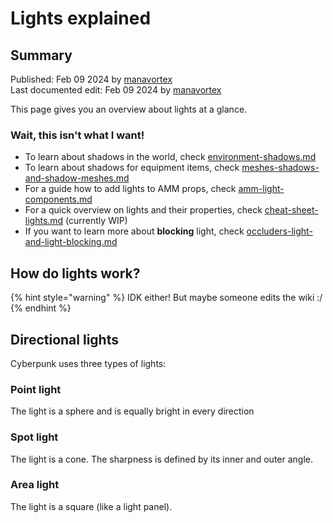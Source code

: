 # Lights explained

## Summary

Published: Feb 09 2024 by [manavortex](https://app.gitbook.com/u/NfZBoxGegfUqB33J9HXuCs6PVaC3 "mention")\
Last documented edit: Feb 09 2024 by [manavortex](https://app.gitbook.com/u/NfZBoxGegfUqB33J9HXuCs6PVaC3 "mention")

This page gives you an overview about lights at a glance.&#x20;

### Wait, this isn't what I want!

* To learn about shadows in the world, check [environment-shadows.md](the-whole-world-.streamingsector/environment-shadows.md "mention")
* To learn about shadows for equipment items, check [meshes-shadows-and-shadow-meshes.md](3d-objects-.mesh-files/meshes-shadows-and-shadow-meshes.md "mention")
* For a guide how to add lights to AMM props, check [amm-light-components.md](../core-mods-explained/amm/custom-props/amm-light-components.md "mention")
* For a quick overview on lights and their properties, check [cheat-sheet-lights.md](../references-lists-and-overviews/cheat-sheet-lights.md "mention") (currently WIP)
* If you want to learn more about **blocking** light, check [occluders-light-and-light-blocking.md](occluders-light-and-light-blocking.md "mention")

## How do lights work?

{% hint style="warning" %}
IDK either! But maybe someone edits the wiki :/
{% endhint %}

## Directional lights

Cyberpunk uses three types of lights:&#x20;

### Point light

The light is a sphere and is equally bright in every direction

### Spot light

The light is a cone. The sharpness is defined by its inner and outer angle.&#x20;

### Area light

The light is a square (like a light panel).&#x20;
